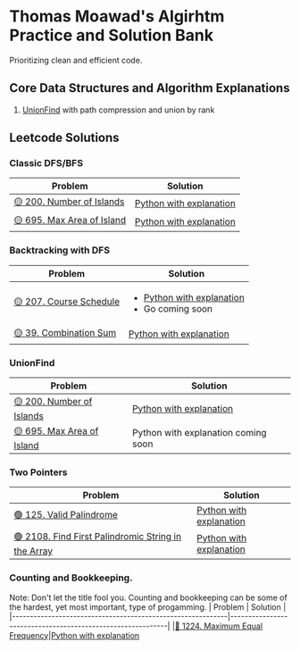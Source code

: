 # Thomas Moawad's Algirhtm Practice and Solution Bank
Prioritizing clean and efficient code.

## Core Data Structures and Algorithm Explanations
1. [UnionFind](https://github.com/tjm165/algorithms-practice/blob/main/additional-explanations/union-find.md) with path compression and union by rank 

## Leetcode Solutions

### Classic DFS/BFS
| Problem | Solution |
|------------------------------------------------------------|------------------------------------------------------------|
|[🟡 200. Number of Islands](https://leetcode.com/problems/number-of-islands/)| [Python with explanation](https://leetcode.com/problems/number-of-islands/solutions/2987283/dfs-on-each-unvisited-piece-of-land-clean-code/)|
|[🟡 695. Max Area of Island](https://leetcode.com/problems/max-area-of-island/)|[Python with explanation](https://leetcode.com/problems/max-area-of-island/solutions/2995428/dfs-on-each-unvisited-piece-of-land-clean-code/)

### Backtracking with DFS
| Problem | Solution |
|------------------------------------------------------------|------------------------------------------------------------|
|[🟡 207. Course Schedule](https://leetcode.com/problems/number-of-islands/)| <ul><li>[Python with explanation](https://leetcode.com/problems/course-schedule/solutions/3056671/dfs-through-the-courses-clean-code/)</li><li>Go coming soon</li></ul> 
|[🟡 39. Combination Sum](https://leetcode.com/problems/combination-sum/description/)| [Python with explanation](https://leetcode.com/problems/combination-sum/solutions/3047763/dfs-with-either-taking-or-not-taking-the-current-candidate-clean-code/)

### UnionFind
| Problem | Solution |
|------------------------------------------------------------|------------------------------------------------------------|
|[🟡 200. Number of Islands](https://leetcode.com/problems/number-of-islands/)| [Python with explanation](https://leetcode.com/problems/number-of-islands/solutions/2998347/unionfind-count-down-on-each-union-clean-code/)|
|[🟡 695. Max Area of Island](https://leetcode.com/problems/max-area-of-island/)|Python with explanation coming soon|

### Two Pointers
| Problem | Solution |
|------------------------------------------------------------|------------------------------------------------------------|
|[🟢 125. Valid Palindrome](https://leetcode.com/problems/valid-palindrome/)| [Python with explanation](https://leetcode.com/problems/valid-palindrome/solutions/3025360/two-pointers-clean-code/)
|[🟢 2108. Find First Palindromic String in the Array](https://leetcode.com/problems/find-first-palindromic-string-in-the-array/)|[Python with explanation](https://leetcode.com/problems/find-first-palindromic-string-in-the-array/solutions/3025382/iterate-until-a-valid-palindrome-is-found-clean-code/)

### Counting and Bookkeeping. 
Note: Don't let the title fool you. Counting and bookkeeping can be some of the hardest, yet most important, type of progamming.
| Problem | Solution |
|------------------------------------------------------------|------------------------------------------------------------|
|[🔴 1224. Maximum Equal Frequency](https://leetcode.com/problems/maximum-equal-frequency/)|[Python with explanation](https://leetcode.com/problems/maximum-equal-frequency/solutions/3021465/frequency-distribution-clean-code/)
